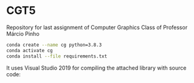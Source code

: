 # CGT5
Repository for last assignment of Computer Graphics Class of Professor Márcio Pinho


```bash
conda create --name cg python=3.8.3
conda activate cg
conda install --file requirements.txt
```

It uses Visual Studio 2019 for compiling the attached library with source code:

 